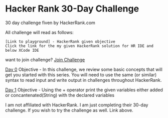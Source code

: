 # Hacker Rank 30-Day Challenge
30 day challenge fiven by HackerRank.com

All challenge will read as follows:
```
[Link to playground] - HackerRank given objective
Click the link for the my given HackerRank solution for HR IDE and below XCode IDE
```

want to join challenge? [Join Challenge](https://www.hackerrank.com/domains/tutorials/30-days-of-code/signup/signup?h_r=email&h_v=30_days_of_code_new&utm_campaign=30_days_of_code_continuous&utm_medium=email&utm_source=promo_email)

[Day 0](https://github.com/EricDavenport/HackerRank30-DayChallenge/blob/primary/HackerRack30DayChallenge.playground/Pages/Day0_HelloWorld.xcplaygroundpage/Contents.swift)
Objective -
In this challenge, we review some basic concepts that will get you started with this series. You will need to use the same (or similar) syntax to read input and write output in challenges throughout HackerRank. 

[Day 1](https://github.com/EricDavenport/HackerRank30-DayChallenge/blob/primary/HackerRankDay1/HackerRankDay1/main.swift)
Objective -
Using the + operator print the given variables either added or concantenated(String) with the declared variables










I am not affiliated with HackerRank. I am just completing their 30-day challenge. If you wish to try the challenge as well. Link above.
